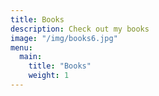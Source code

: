 ```yaml
---
title: Books
description: Check out my books
image: "/img/books6.jpg"
menu:
  main:
    title: "Books"
    weight: 1
---
```


